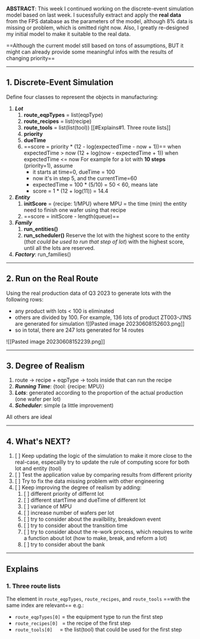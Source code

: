 **ABSTRACT**: This week I continued working on the discrete-event simulation model based on last week. I sucessfully extract and apply the **real data** from the FPS database as the parameters of the model, although 8% data is missing or problem, which is omitted right now. Also, I greatly re-designed my initial model to make it suitable to the real data.

==Although the current model still based on tons of assumptions, BUT it might can already provide some meaningful infos with the results of changing priority==

---

## 1. Discrete-Event Simulation

Define four classes to represent the objects in manufacturing:
1. ***Lot***
	1. **route_eqpTypes** = list(eqpType) 
	2. **route_recipes** = list(recipe)
	3. **route_tools** = list(list(tool)) [[#Explains#1. Three route lists]]
	5. **priority**
	6. **dueTime**
	7. ==score = priority * (12 - log(expectedTime - now + 1))== when expectedTime > now
	                                (12 + log(now - expectedTime + 1)) when expectedTime <= now
		 For example for a lot with **10 steps** (priority=1), assume
		 - it starts at time=0, dueTime = 100
		 - now it's in step 5, and the currentTime=60
		 - expectedTime = 100 * (5/10) = 50 < 60, means late
		 - score = 1 * (12 + log(11)) = 14.4
1. ***Entity***
	1. **initScore** = {recipe: 1/MPU}
		 where MPU = the time (min) the entity need to finish one wafer using that recipe
	1. ==score = initScore - length(queue)==
2. ***Family***
	1. **run_entities()**
	2. **run_scheduler()**
		 Reserve the lot with the highest score to the entity (*that could be used to run that step of lot*) with the highest score, until all the lots are reserved.
4. ***Factory***: run_families()

---

## 2. Run on the Real Route

Using the real production data of Q3 2023 to generate lots with the following rows:
- any product with lots < 100 is eliminated
- others are divided by 100. For example, 136 lots of product ZT003-J1NS are generated for simulation ![[Pasted image 20230608152603.png]]
- so in total, there are 247 lots generated for 14 routes

![[Pasted image 20230608152239.png]]

---

## 3. Degree of Realism

1. route $\to$ recipe + eqpType $\to$ tools inside that can run the recipe
2. ***Running Time***: {tool: {recipe: MPU}} 
3. ***Lots***:                 generated according to the proportion of the actual production (one wafer per lot)
4. ***Scheduler***\:        simple (a little improvement)

All others are ideal

---

## 4. What's NEXT?

1. [ ] Keep updating the logic of the simulation to make it more close to the real-case, especailly try to update the rule of computing score for both lot and entity (tool)
2. [ ] Test the application value by comparing results from different priority
3. [ ] Try to fix the data missing problem with other engineering
4. [ ] Keep improving the degree of realism by adding:
	1. [ ] different priority of differnt lot
	2. [ ] different startTime and dueTime of different lot
	3. [ ] variance of MPU
	4. [ ] increase number of wafers per lot
	5. [ ] try to consider about the availbility, breakdown event
	6. [ ] try to consider about the transition time
	7. [ ] try to consider about the re-work process, which requires to write a function about lot (how to make, break, and reform a lot)
	8. [ ] try to consider about the bank


---

## Explains

### 1. Three route lists
The element in `route_eqpTypes`, `route_recipes`, and `route_tools` ==with the same index are relevant==
e.g.:
- `route_eqpTypes[0]` = the equipment type to run the first step
- `route_recipes[0]`   = the recipe of the first step
- `route_tools[0]`      = the list(tool) that could be used for the first step